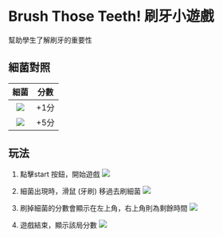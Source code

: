 # Brush Those Teeth! 刷牙小遊戲
幫助學生了解刷牙的重要性

## 細菌對照
|                 細菌                 | 分數 |
|:------------------------------------:|:----:|
| ![](https://i.imgur.com/inMrXIj.png) | +1分 |
| ![](https://i.imgur.com/dRZCz6w.png) | +5分 |


## 玩法
1. 點擊start 按鈕，開始遊戲
    ![](https://i.imgur.com/1jdf5ow.png)

2. 細菌出現時，滑鼠 (牙刷) 移過去刷細菌
    ![](https://i.imgur.com/BN8MUsf.png)

3. 刷掉細菌的分數會顯示在左上角，右上角則為剩餘時間
    ![](https://i.imgur.com/E2xiLKF.png)

4. 遊戲結束，顯示該局分數
    ![](https://i.imgur.com/Q9hCtXq.png)
